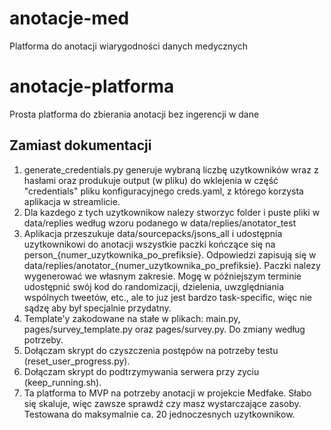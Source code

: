 # anotacje-med
Platforma do anotacji wiarygodności danych medycznych
# anotacje-platforma
 Prosta platforma do zbierania anotacji bez ingerencji w dane

 ## Zamiast dokumentacji
 1. generate_credentials.py generuje wybraną liczbę uzytkowników wraz z hasłami oraz produkuje output (w pliku) do wklejenia w część "credentials" pliku konfiguracyjnego creds.yaml, z którego korzysta aplikacja w streamlicie.
 2. Dla kazdego z tych uzytkownikow nalezy stworzyc folder i puste pliki w data/replies według wzoru podanego w data/replies/anotator_test
 3. Aplikacja przeszukuje data/sourcepacks/jsons_all i udostępnia uzytkownikowi do anotacji wszystkie paczki kończące się na person_{numer_uzytkownika_po_prefiksie}. Odpowiedzi zapisują się w data/replies/anotator_{numer_uzytkownika_po_prefiksie}. Paczki nalezy wygenerować we własnym zakresie. Mogę w późniejszym terminie udostępnić swój kod do randomizacji, dzielenia, uwzględniania wspólnych tweetów, etc., ale to juz jest bardzo task-specific, więc nie sądzę aby był specjalnie przydatny.
 4. Template'y zakodowane na stałe w plikach: main.py, pages/survey_template.py oraz pages/survey.py. Do zmiany według potrzeby.
 5. Dołączam skrypt do czyszczenia postępów na potrzeby testu (reset_user_progress.py).
 6. Dołączam skrypt do podtrzymywania serwera przy zyciu (keep_running.sh).
 7. Ta platforma to MVP na potrzeby anotacji w projekcie Medfake. Słabo się skaluje, więc zawsze sprawdź czy masz wystarczające zasoby. Testowana do maksymalnie ca. 20 jednoczesnych uzytkownikow.
